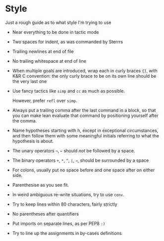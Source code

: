 # Style

Just a rough guide as to what style I'm trying to use

- Near everything to be done in tactic mode
- Two spaces for indent, as was commanded by Sterrrs
- Trailing newlines at end of file
- No trailing whitespace at end of line
- When multiple goals are introduced, wrap each in curly braces `{}`, with
  K&R C convention: the only curly brace to be on its own line should be the
  very last one
- Use fancy tactics like `simp` and `cc` as much as possible.

  However, prefer `refl` over `simp`.
- Always put a trailing comma after the last command in a block, so that you can
  make lean evaluate that command by positioning yourself after the comma.
- Name hypotheses starting with h, except in exceptional circumstances, and then
  follow them with some meaningful initials referring to what the hypothesis is
  about.
- The unary operators `¬`, `←` should *not* be followed by a space.
- The binary operators `+`, `*`, `^`, `∣`, `→`, should be surrounded by a space
- For colons, usually put no space before and one space after
  on either side.
- Parenthesise as you see fit.
- In weird ambiguous re-write situations, try to use `conv`.
- Try to keep lines within 80 characters, fairly strictly
- No parentheses after quantifiers
- Put imports on separate lines, as per PEP8 `:)`
- Try to line up the assignments in by-cases definitions
